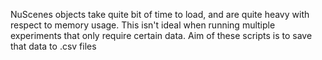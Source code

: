 NuScenes objects take quite bit of time to load, and are quite heavy with respect to memory usage. This isn't ideal when running multiple experiments that only require certain data. Aim of these scripts is to save that data to .csv files
